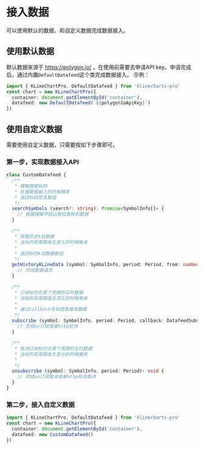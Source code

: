 # 接入数据
可以使用默认的数据，和自定义数据完成数据接入。

## 使用默认数据
默认数据来源于 https://polygon.io/ ，在使用前需要去申请API key。申请完成后，通过内置`DefaultDatafeed`这个类完成数据接入。
示例：
```typescript
import { KLineChartPro, DefaultDatafeed } from 'klinecharts-pro'
const chart = new KLineChartPro({
  container: document.getElementById('container'),
  datafeed: new DefaultDatafeed(`${polygonIoApiKey}`)
})
```

## 使用自定义数据
需要使用自定义数据，只需要按如下步骤即可。

### 第一步，实现数据接入API
```typescript
class CustomDatafeed {
  /**
   * 模糊搜索标的
   * 在搜索框输入的时候触发
   * 返回标的信息数组
   */
  searchSymbols (search?: string): Promise<SymbolInfo[]> {
    // 根据模糊字段远程拉取标的数据
  }

  /**
   * 获取历史k线数据
   * 当标的和周期发生变化的时候触发
   * 
   * 返回标的k线数据数组
   */
  getHistoryKLineData (symbol: SymbolInfo, period: Period, from: number, to: number): Promise<KLineData[]> {
    // 完成数据请求
  }

  /**
   * 订阅标的在某个周期的实时数据
   * 当标的和周期发生变化的时候触发
   * 
   * 通过callback告知图表接收数据
   */
  subscribe (symbol: SymbolInfo, period: Period, callback: DatafeedSubscribeCallback): void {
    // 完成ws订阅或者http轮询
  }

  /**
   * 取消订阅标的在某个周期的实时数据
   * 当标的和周期发生变化的时候触发
   * 
   */ 
  unsubscribe (symbol: SymbolInfo, period: Period): void {
    // 完成ws订阅取消或者http轮询取消
  }
}
```

### 第二步，接入自定义数据
```typescript
import { KLineChartPro, DefaultDatafeed } from 'klinecharts-pro'
const chart = new KLineChartPro({
  container: document.getElementById('container'),
  datafeed: new CustomDatafeed()
})
```
